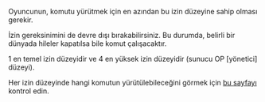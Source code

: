 Oyuncunun, komutu yürütmek için en azından bu izin düzeyine sahip olması gerekir.

İzin gereksinimini de devre dışı bırakabilirsiniz. Bu durumda, belirli bir dünyada hileler kapatılsa bile komut çalışacaktır.

1 en temel izin düzeyidir ve 4 en yüksek izin düzeyidir (sunucu OP [yönetici] düzeyi).

Her izin düzeyinde hangi komutun yürütülebileceğini görmek için [bu sayfayı](https://mcreator.net/wiki/command-permission-levels) kontrol edin.